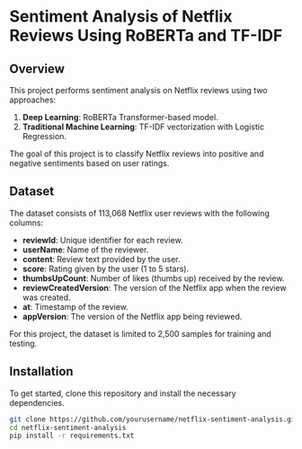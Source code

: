 # Sentiment Analysis of Netflix Reviews Using RoBERTa and TF-IDF

## Overview

This project performs sentiment analysis on Netflix reviews using two approaches:
1. **Deep Learning**: RoBERTa Transformer-based model.
2. **Traditional Machine Learning**: TF-IDF vectorization with Logistic Regression.

The goal of this project is to classify Netflix reviews into positive and negative sentiments based on user ratings.

## Dataset

The dataset consists of 113,068 Netflix user reviews with the following columns:
- **reviewId**: Unique identifier for each review.
- **userName**: Name of the reviewer.
- **content**: Review text provided by the user.
- **score**: Rating given by the user (1 to 5 stars).
- **thumbsUpCount**: Number of likes (thumbs up) received by the review.
- **reviewCreatedVersion**: The version of the Netflix app when the review was created.
- **at**: Timestamp of the review.
- **appVersion**: The version of the Netflix app being reviewed.

For this project, the dataset is limited to 2,500 samples for training and testing.

## Installation

To get started, clone this repository and install the necessary dependencies.

```bash
git clone https://github.com/yourusername/netflix-sentiment-analysis.git
cd netflix-sentiment-analysis
pip install -r requirements.txt
